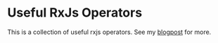 # Useful RxJs Operators

This is a collection of useful rxjs operators. See my [blogpost](https://jcs.wtf/custom-rxjs-operators/) for more.
